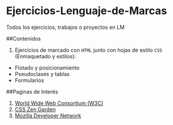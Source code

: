 # Ejercicios-Lenguaje-de-Marcas
Todos los ejercicios, trabajos o proyectos en LM

##Contenidos
1. Ejercicios de marcado con `HTML` junto con hojas de estilo `CSS` (Enmaquetado y estilos):
  - Flotado y posicionamiento
  - Pseudoclases y tablas
  - Formularios

##Paginas de Interés
1. [World Wide Web Consortium (W3C)][1]
2. [CSS Zen Garden][2]
3. [Mozilla Developer Network][3]


[1]: http://www.w3c.es/
[2]: http://csszengarden.com/
[3]: https://developer.mozilla.org/es/

